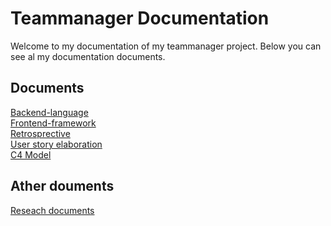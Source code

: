 # Teammanager Documentation
Welcome to my documentation of my teammanager project. Below you can see al my documentation documents.

## Documents
[Backend-language](https://github.com/Team-manager-website/Portfolio/blob/main/Documents/Backend-language.md)<br>
[Frontend-framework](https://github.com/Team-manager-website/Portfolio/blob/main/Documents/Frontend-framework.md)<br>
[Retrosprective](https://github.com/Team-manager-website/Portfolio/blob/main/Documents/Retrospective.md)<br>
[User story elaboration](https://github.com/Team-manager-website/Portfolio/blob/main/Documents/User%20story%20elaboration.docx)<br>
[C4 Model](https://github.com/Team-manager-website/Portfolio/blob/main/Documents/C4-model.md)<br>

## Ather douments
[Reseach documents](https://github.com/Team-manager-website/Portfolio/tree/main/Documents/Research)<br>
